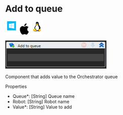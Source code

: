 # Add to queue

![](<../../../../.gitbook/assets/image (35).png>)

![](<../../../../.gitbook/assets/image (99).png>)



Component that adds value to the Orchestrator queue

Properties

* Queue\*: \[String] Queue name
* Robot: \[String] Robot name
* Value\*: \[String] Value to add
